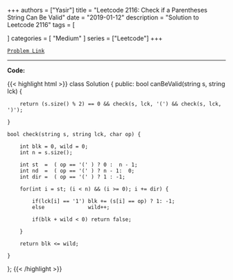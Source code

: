 
+++
authors = ["Yasir"]
title = "Leetcode 2116: Check if a Parentheses String Can Be Valid"
date = "2019-01-12"
description = "Solution to Leetcode 2116"
tags = [
    
]
categories = [
    "Medium"
]
series = ["Leetcode"]
+++



[`Problem Link`](https://leetcode.com/problems/check-if-a-parentheses-string-can-be-valid/description/)

---

**Code:**

{{< highlight html >}}
class Solution {
public:
    bool canBeValid(string s, string lck) {
        
        return (s.size() % 2) == 0 && check(s, lck, '(') && check(s, lck, ')');
        
    }
    
    bool check(string s, string lck, char op) {

        int blk = 0, wild = 0;
        int n = s.size();

        int st  =  ( op == '(' ) ? 0 :  n - 1;
        int nd  =  ( op == '(' ) ? n - 1:  0;
        int dir =  ( op == '(' ) ? 1 : -1;

        for(int i = st; (i < n) && (i >= 0); i += dir) {

            if(lck[i] == '1') blk += (s[i] == op) ? 1: -1;
            else              wild++;

            if(blk + wild < 0) return false;

        }

        return blk <= wild;

    }
};
{{< /highlight >}}

